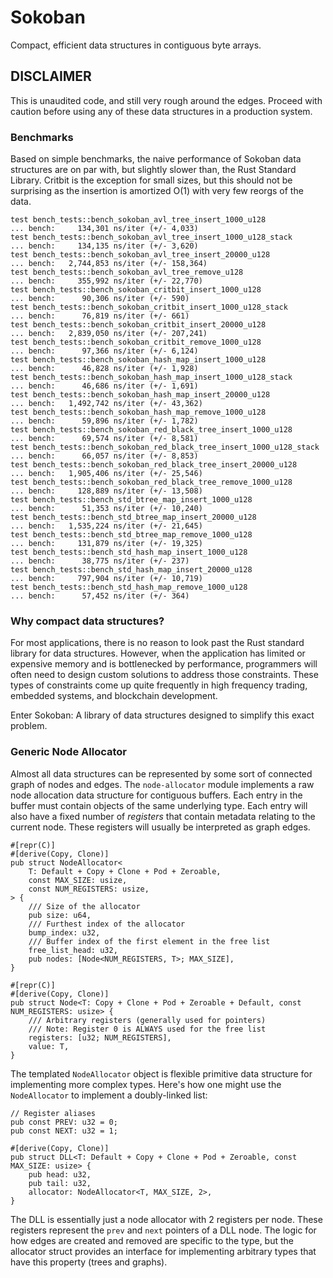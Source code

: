 # Sokoban

Compact, efficient data structures in contiguous byte arrays.

## DISCLAIMER

This is unaudited code, and still very rough around the edges. Proceed with caution before using any of these data structures in a production system.

### Benchmarks

Based on simple benchmarks, the naive performance of Sokoban data structures are on par with, but slightly slower than, the Rust Standard Library. Critbit is the exception for small sizes, but this should not be surprising as the insertion is amortized O(1) with very few reorgs of the data.

```
test bench_tests::bench_sokoban_avl_tree_insert_1000_u128             ... bench:     134,301 ns/iter (+/- 4,033)
test bench_tests::bench_sokoban_avl_tree_insert_1000_u128_stack       ... bench:     134,135 ns/iter (+/- 3,620)
test bench_tests::bench_sokoban_avl_tree_insert_20000_u128            ... bench:   2,744,853 ns/iter (+/- 158,364)
test bench_tests::bench_sokoban_avl_tree_remove_u128                  ... bench:     355,992 ns/iter (+/- 22,770)
test bench_tests::bench_sokoban_critbit_insert_1000_u128              ... bench:      90,306 ns/iter (+/- 590)
test bench_tests::bench_sokoban_critbit_insert_1000_u128_stack        ... bench:      76,819 ns/iter (+/- 661)
test bench_tests::bench_sokoban_critbit_insert_20000_u128             ... bench:   2,839,050 ns/iter (+/- 207,241)
test bench_tests::bench_sokoban_critbit_remove_1000_u128              ... bench:      97,366 ns/iter (+/- 6,124)
test bench_tests::bench_sokoban_hash_map_insert_1000_u128             ... bench:      46,828 ns/iter (+/- 1,928)
test bench_tests::bench_sokoban_hash_map_insert_1000_u128_stack       ... bench:      46,686 ns/iter (+/- 1,691)
test bench_tests::bench_sokoban_hash_map_insert_20000_u128            ... bench:   1,492,742 ns/iter (+/- 43,362)
test bench_tests::bench_sokoban_hash_map_remove_1000_u128             ... bench:      59,896 ns/iter (+/- 1,782)
test bench_tests::bench_sokoban_red_black_tree_insert_1000_u128       ... bench:      69,574 ns/iter (+/- 8,581)
test bench_tests::bench_sokoban_red_black_tree_insert_1000_u128_stack ... bench:      66,057 ns/iter (+/- 8,853)
test bench_tests::bench_sokoban_red_black_tree_insert_20000_u128      ... bench:   1,905,406 ns/iter (+/- 25,546)
test bench_tests::bench_sokoban_red_black_tree_remove_1000_u128       ... bench:     128,889 ns/iter (+/- 13,508)
test bench_tests::bench_std_btree_map_insert_1000_u128                ... bench:      51,353 ns/iter (+/- 10,240)
test bench_tests::bench_std_btree_map_insert_20000_u128               ... bench:   1,535,224 ns/iter (+/- 21,645)
test bench_tests::bench_std_btree_map_remove_1000_u128                ... bench:     131,879 ns/iter (+/- 19,325)
test bench_tests::bench_std_hash_map_insert_1000_u128                 ... bench:      38,775 ns/iter (+/- 237)
test bench_tests::bench_std_hash_map_insert_20000_u128                ... bench:     797,904 ns/iter (+/- 10,719)
test bench_tests::bench_std_hash_map_remove_1000_u128                 ... bench:      57,452 ns/iter (+/- 364)
```

### Why compact data structures?

For most applications, there is no reason to look past the Rust standard library for data structures. However, when the application has limited or expensive memory and is bottlenecked by performance, programmers will often need to design custom solutions to address those constraints. These types of constraints come up quite frequently in high frequency trading, embedded systems, and blockchain development.

Enter Sokoban: A library of data structures designed to simplify this exact problem.

### Generic Node Allocator

Almost all data structures can be represented by some sort of connected graph of nodes and edges. The `node-allocator` module implements a raw node allocation data structure for contiguous buffers. Each entry in the buffer must contain objects of the same underlying type. Each entry will also have a fixed number of _registers_ that contain metadata relating to the current node. These registers will usually be interpreted as graph edges.

```
#[repr(C)]
#[derive(Copy, Clone)]
pub struct NodeAllocator<
    T: Default + Copy + Clone + Pod + Zeroable,
    const MAX_SIZE: usize,
    const NUM_REGISTERS: usize,
> {
    /// Size of the allocator
    pub size: u64,
    /// Furthest index of the allocator
    bump_index: u32,
    /// Buffer index of the first element in the free list
    free_list_head: u32,
    pub nodes: [Node<NUM_REGISTERS, T>; MAX_SIZE],
}

#[repr(C)]
#[derive(Copy, Clone)]
pub struct Node<T: Copy + Clone + Pod + Zeroable + Default, const NUM_REGISTERS: usize> {
    /// Arbitrary registers (generally used for pointers)
    /// Note: Register 0 is ALWAYS used for the free list
    registers: [u32; NUM_REGISTERS],
    value: T,
}
```

The templated `NodeAllocator` object is flexible primitive data structure for implementing more complex types. Here's how one might use the `NodeAllocator` to implement a doubly-linked list:

```
// Register aliases
pub const PREV: u32 = 0;
pub const NEXT: u32 = 1;

#[derive(Copy, Clone)]
pub struct DLL<T: Default + Copy + Clone + Pod + Zeroable, const MAX_SIZE: usize> {
    pub head: u32,
    pub tail: u32,
    allocator: NodeAllocator<T, MAX_SIZE, 2>,
}
```

The DLL is essentially just a node allocator with 2 registers per node. These registers represent the `prev` and `next` pointers of a DLL node. The logic for how edges are created and removed are specific to the type, but the allocator struct provides an interface for implementing arbitrary types that have this property (trees and graphs).
